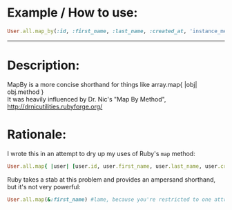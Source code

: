 Example / How to use:
=====================
```Ruby
User.all.map_by(:id, :first_name, :last_name, :created_at, 'instance_method.some.thing')
```

--------------------------------------------------------------------------------------------

Description:
==============

MapBy is a more concise shorthand for things like array.map{ |obj| obj.method }  
It was heavily influenced by Dr. Nic's "Map By Method", http://drnicutilities.rubyforge.org/


Rationale:
==========

I wrote this in an attempt to dry up my uses of Ruby's `map` method: 
```Ruby
User.all.map{ |user| [user.id, user.first_name, user.last_name, user.created_at, 'user.instance_method.foo.bar'] }
```

Ruby takes a stab at this problem and provides an ampersand shorthand, but it's not very powerful: 
```Ruby
User.all.map(&:first_name) #lame, because you're restricted to one attribute
```
